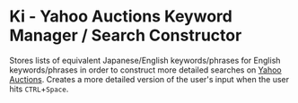 # Ki - Yahoo Auctions Keyword Manager / Search Constructor
Stores lists of equivalent Japanese/English keywords/phrases for English keywords/phrases in order to construct more detailed searches on [Yahoo Auctions](https://auctions.yahoo.co.jp/). Creates a more detailed version of the user's input when the user hits `CTRL`+`Space`.
